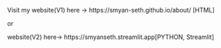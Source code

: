 <p>Visit my website(V1) here -> https://smyan-seth.github.io/about/ [HTML]</p>
<p>or</p> 
<p></p>website(V2) here-> https://smyanseth.streamlit.app[PYTHON, Streamlit]</p>
